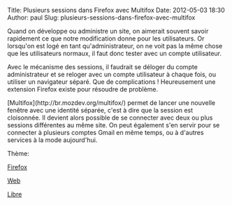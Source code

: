 Title: Plusieurs sessions dans Firefox avec Multifox
Date: 2012-05-03 18:30
Author: paul
Slug: plusieurs-sessions-dans-firefox-avec-multifox

<div
class="field field-name-body field-type-text-with-summary field-label-hidden">

<div class="field-items">

<div class="field-item even">

Quand on développe ou administre un site, on aimerait souvent savoir
rapidement ce que notre modification donne pour les utilisateurs. Or
lorsqu'on est logé en tant qu'administrateur, on ne voit pas la même
chose que les utilisateurs normaux, il faut donc tester avec un compte
utilisateur.

</p>
Avec le mécanisme des sessions, il faudrait se déloger du compte
administrateur et se reloger avec un compte utilisateur à chaque fois,
ou utiliser un navigateur séparé. Que de complications ! Heureusement
une extension Firefox existe pour résoudre de problème.

</p>
[Multifox](http://br.mozdev.org/multifox/) permet de lancer une nouvelle
fenêtre avec une identité séparée, c'est à dire que la session est
cloisonnée. Il devient alors possible de se connecter avec deux ou plus
sessions différentes au même site. On peut également s'en servir pour se
connecter à plusieurs comptes Gmail en même temps, ou à d'autres
services à la mode aujourd'hui.

</p>
<p>

</div>

</div>

</div>

<div
class="field field-name-taxonomy-vocabulary-3 field-type-taxonomy-term-reference field-label-above">

<div class="field-label">

Thème: 

</div>

<div class="field-items">

<div class="field-item even">

[Firefox](https://www.ezvan.fr/taxonomy/term/21)

</div>

<div class="field-item odd">

[Web](https://www.ezvan.fr/taxonomy/term/39)

</div>

<div class="field-item even">

[Libre](https://www.ezvan.fr/taxonomy/term/48)

</div>

</div>

</div>

</p>

